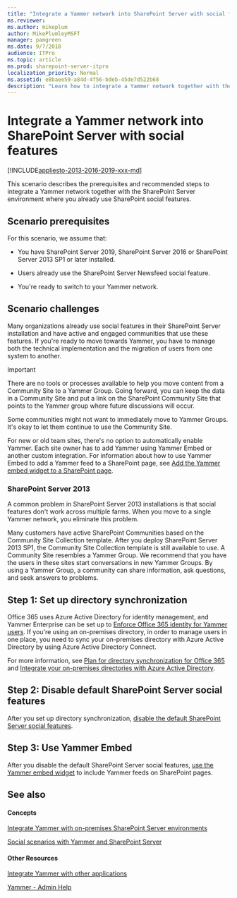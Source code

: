 ```yaml
---
title: "Integrate a Yammer network into SharePoint Server with social features"
ms.reviewer: 
ms.author: mikeplum
author: MikePlumleyMSFT
manager: pamgreen
ms.date: 9/7/2018
audience: ITPro
ms.topic: article
ms.prod: sharepoint-server-itpro
localization_priority: Normal
ms.assetid: e8baee59-a84d-4f56-bdeb-45de7d522b68
description: "Learn how to integrate a Yammer network together with the SharePoint Server environment where you already use SharePoint social features."
---
```


# Integrate a Yammer network into SharePoint Server with social features

[!INCLUDE[appliesto-2013-2016-2019-xxx-md](../includes/appliesto-2013-2016-2019-xxx-md.md)] 
  
This scenario describes the prerequisites and recommended steps to integrate a Yammer network together with the SharePoint Server environment where you already use SharePoint social features.
  
## Scenario prerequisites

For this scenario, we assume that:
  
- You have SharePoint Server 2019, SharePoint Server 2016 or SharePoint Server 2013 SP1 or later installed.
    
- Users already use the SharePoint Server Newsfeed social feature.
    
- You're ready to switch to your Yammer network.
    
## Scenario challenges

Many organizations already use social features in their SharePoint Server installation and have active and engaged communities that use these features. If you're ready to move towards Yammer, you have to manage both the technical implementation and the migration of users from one system to another.
  

  
> [!IMPORTANT]
> There are no tools or processes available to help you move content from a Community Site to a Yammer Group. Going forward, you can keep the data in a Community Site and put a link on the SharePoint Community Site that points to the Yammer group where future discussions will occur. 
  
Some communities might not want to immediately move to Yammer Groups. It's okay to let them continue to use the Community Site.
  
For new or old team sites, there's no option to automatically enable Yammer. Each site owner has to add Yammer using Yammer Embed or another custom integration. For information about how to use Yammer Embed to add a Yammer feed to a SharePoint page, see [Add the Yammer embed widget to a SharePoint page](add-the-yammer-embed-widget-to-a-sharepoint-page.md).
  
### SharePoint Server 2013

A common problem in SharePoint Server 2013 installations is that social features don't work across multiple farms. When you move to a single Yammer network, you eliminate this problem.
  
Many customers have active SharePoint Communities based on the Community Site Collection template. After you deploy SharePoint Server 2013 SP1, the Community Site Collection template is still available to use. A Community Site resembles a Yammer Group. We recommend that you have the users in these sites start conversations in new Yammer Groups. By using a Yammer Group, a community can share information, ask questions, and seek answers to problems.

## Step 1: Set up directory synchronization

Office 365 uses Azure Active Directory for identity management, and Yammer Enterprise can be set up to [Enforce Office 365 identity for Yammer users](https://go.microsoft.com/fwlink/?linkid=875042). If you're using an on-premises directory, in order to manage users in one place, you need to sync your on-premises directory with Azure Active Directory by using Azure Active Directory Connect. 
  
For more information, see [Plan for directory synchronization for Office 365](https://go.microsoft.com/fwlink/?linkid=875044) and [Integrate your on-premises directories with Azure Active Directory](https://go.microsoft.com/fwlink/p/?LinkId=869669).
  
## Step 2: Disable default SharePoint Server social features

After you set up directory synchronization, [disable the default SharePoint Server social features](hide-sharepoint-server-social-features.md).
  
## Step 3: Use Yammer Embed

After you disable the default SharePoint Server social features, [use the Yammer embed widget](add-the-yammer-embed-widget-to-a-sharepoint-page.md) to include Yammer feeds on SharePoint pages. 
  
## See also

#### Concepts

[Integrate Yammer with on-premises SharePoint Server environments](integrate-yammer-with-on-premises-sharepoint-server-environments.md)
  
[Social scenarios with Yammer and SharePoint Server](social-scenarios-with-yammer-and-sharepoint-server.md)
#### Other Resources

[Integrate Yammer with other applications](https://go.microsoft.com/fwlink/p/?LinkId=402150)

[Yammer - Admin Help](/yammer/yammer-landing-page)

